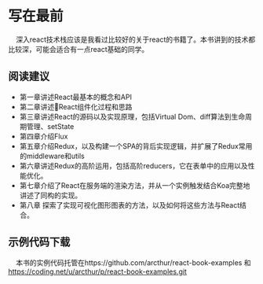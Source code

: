 # 写在最前

&nbsp;&nbsp;&nbsp;&nbsp;深入react技术栈应该是我看过比较好的关于react的书籍了。本书讲到的技术都比较深，可能会适合有一点react基础的同学。

## 阅读建议

 - 第一章讲述React最基本的概念和API
 - 第二章讲述React组件化过程和思路
 - 第三章讲述React的源码以及实现原理，包括Virtual Dom、diff算法到生命周期管理、setState
 - 第四章介绍Flux
 - 第五章介绍Redux，以及构建一个SPA的背后实现逻辑，并扩展了Redux常用的middleware和utils
 - 第六章讲述Redux的高阶运用，包括高阶reducers，它在表单中的应用以及性能优化。
 - 第七章介绍了React在服务端的渲染方法，并从一个实例触发结合Koa完整地讲述了同构的实现。
 - 第八章 探索了实现可视化图形图表的方法，以及如何将这些方法与React结合。

 ## 示例代码下载

&nbsp;&nbsp;&nbsp;&nbsp;本书的实例代码托管在https://github.com/arcthur/react-book-examples 和 https://coding.net/u/arcthur/p/react-book-examples.git